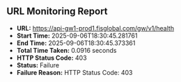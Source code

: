 ## URL Monitoring Report

- **URL:** https://api-gw1-prod1.fisglobal.com/gw/v1/health
- **Start Time:** 2025-09-06T18:30:45.281761
- **End Time:** 2025-09-06T18:30:45.373361
- **Total Time Taken:** 0.0916 seconds
- **HTTP Status Code:** 403
- **Status:** Failure
- **Failure Reason:** HTTP Status Code: 403
